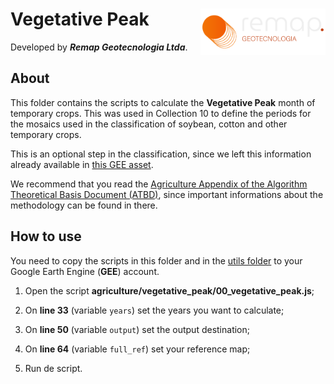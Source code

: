 <div>
    <img src='../../../assets/new_logo.png' height='auto' width='200' align='right'>
    <h1>Vegetative Peak</h1>
</div>

Developed by ***Remap Geotecnologia Ltda***.

## About

This folder contains the scripts to calculate the **Vegetative Peak** month of temporary crops. This was used in Collection 10 to define the periods for the mosaics used in the classification of soybean, cotton and other temporary crops. 

This is an optional step in the classification, since we left this information already available in [this GEE asset](https://code.earthengine.google.com/?asset=users/mapbiomas1/PUBLIC/GRIDS/BRASIL_COMPLETO_PEAK).

We recommend that you read the [Agriculture Appendix of the Algorithm Theoretical Basis Document (ATBD)](https://mapbiomas.org/download-dos-atbds), since important informations about the methodology can be found in there. 

## How to use

You need to copy the scripts in this folder and in the [utils folder](../../../utils) to your Google Earth Engine (**GEE**) account.


1. Open the script **agriculture/vegetative_peak/00_vegetative_peak.js**;

2. On **line 33** (variable `years`) set the years you want to calculate;

3. On **line 50** (variable `output`) set the output destination;

4. On **line 64** (variable `full_ref`) set your reference map;

5. Run de script.